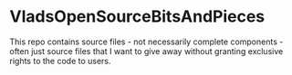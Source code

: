 # VladsOpenSourceBitsAndPieces
This repo contains source files - not necessarily complete components - often just source files that I want to give away without granting exclusive rights to the code to users.
